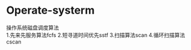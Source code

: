 # Operate-systerm
操作系统磁盘调度算法  
    1.先来先服务算法fcfs
    2.短寻道时间优先sstf
    3.扫描算法scan
    4.循环扫描算法cscan
